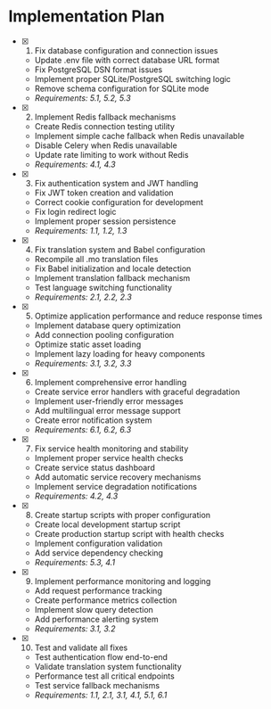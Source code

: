 # Implementation Plan

- [x] 1. Fix database configuration and connection issues


  - Update .env file with correct database URL format
  - Fix PostgreSQL DSN format issues
  - Implement proper SQLite/PostgreSQL switching logic
  - Remove schema configuration for SQLite mode
  - _Requirements: 5.1, 5.2, 5.3_

- [x] 2. Implement Redis fallback mechanisms


  - Create Redis connection testing utility
  - Implement simple cache fallback when Redis unavailable
  - Disable Celery when Redis unavailable
  - Update rate limiting to work without Redis
  - _Requirements: 4.1, 4.3_

- [x] 3. Fix authentication system and JWT handling


  - Fix JWT token creation and validation
  - Correct cookie configuration for development
  - Fix login redirect logic
  - Implement proper session persistence
  - _Requirements: 1.1, 1.2, 1.3_

- [x] 4. Fix translation system and Babel configuration



  - Recompile all .mo translation files
  - Fix Babel initialization and locale detection
  - Implement translation fallback mechanism
  - Test language switching functionality
  - _Requirements: 2.1, 2.2, 2.3_

- [x] 5. Optimize application performance and reduce response times





  - Implement database query optimization
  - Add connection pooling configuration
  - Optimize static asset loading
  - Implement lazy loading for heavy components
  - _Requirements: 3.1, 3.2, 3.3_

- [x] 6. Implement comprehensive error handling








  - Create service error handlers with graceful degradation
  - Implement user-friendly error messages
  - Add multilingual error message support
  - Create error notification system
  - _Requirements: 6.1, 6.2, 6.3_

- [x] 7. Fix service health monitoring and stability





  - Implement proper service health checks
  - Create service status dashboard
  - Add automatic service recovery mechanisms
  - Implement service degradation notifications
  - _Requirements: 4.2, 4.3_

- [x] 8. Create startup scripts with proper configuration








  - Create local development startup script
  - Create production startup script with health checks
  - Implement configuration validation
  - Add service dependency checking
  - _Requirements: 5.3, 4.1_

- [x] 9. Implement performance monitoring and logging




  - Add request performance tracking
  - Create performance metrics collection
  - Implement slow query detection
  - Add performance alerting system
  - _Requirements: 3.1, 3.2_

- [x] 10. Test and validate all fixes








  - Test authentication flow end-to-end
  - Validate translation system functionality
  - Performance test all critical endpoints
  - Test service fallback mechanisms
  - _Requirements: 1.1, 2.1, 3.1, 4.1, 5.1, 6.1_